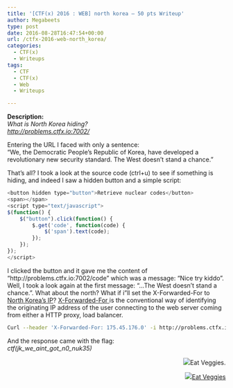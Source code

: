```yaml
---
title: '[CTF(x) 2016 : WEB] north korea – 50 pts Writeup'
author: Megabeets
type: post
date: 2016-08-28T16:47:54+00:00
url: /ctfx-2016-web-north_korea/
categories:
  - CTF(x)
  - Writeups
tags:
  - CTF
  - CTF(x)
  - Web
  - Writeups

---
```

**Description:**  
_What is North Korea hiding?  
http://problems.ctfx.io:7002/_

Entering the URL I faced with only a sentence:  
“We, the Democratic People&#8217;s Republic of Korea, have developed a revolutionary new security standard. The West doesn&#8217;t stand a chance.”

That’s all? I took a look at the source code (ctrl+u) to see if something is hiding, and indeed I saw a hidden button and a simple script:

```js
<button hidden type="button">Retrieve nuclear codes</button>
<span></span>
<script type="text/javascript">
$(function() {
	$("button").click(function() {
		$.get('code', function(code) {
			$('span').text(code);
		});
	});
});
</script>
```


<p style="text-align: left;">
  I clicked the button and it gave me the content of “http://problems.ctfx.io:7002/code” which was a message: “Nice try kiddo”.<br /> Well, I took a look again at the first message: “&#8230;The West doesn&#8217;t stand a chance.”. What about the north? What if i”ll set the X-Forwarded-For to <a href="https://en.wikipedia.org/wiki/Internet_in_North_Korea#IP_address_ranges">North Korea’s IP</a>? <a href="https://en.wikipedia.org/wiki/X-Forwarded-For" target="_blank">X-Forwarded-For </a>is the conventional way of identifying the originating IP address of the user connecting to the web server coming from either a HTTP proxy, load balancer.
</p>

```sh
Curl --header 'X-Forwarded-For: 175.45.176.0' -i http://problems.ctfx.io:7002/code -k -L
```


And the response came with the flag:  
_ctf(jk\_we\_aint\_got\_n0_nuk35)_

<p style="text-align: right;">
  <img src="./megabeets_inline_logo.png" />Eat Veggies.
</p>

<div class="nf-post-footer">
  <p style="text-align: right">
    <a href="https://www.megabeets.net/about.html#vegan"><img src="./megabeets_inline_logo.png" />Eat Veggies</a>
  </p>
</div>